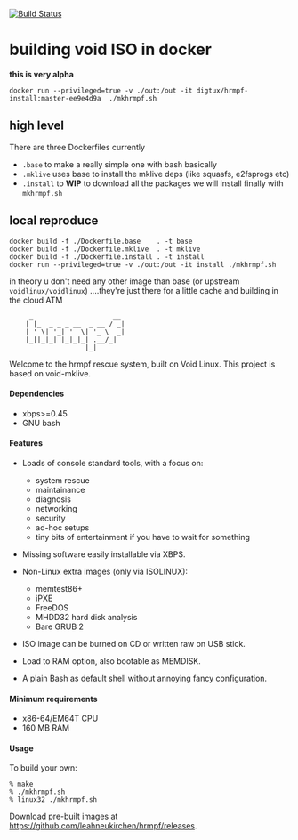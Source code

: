 [![Build Status](https://ci.digtux.com/api/badges/digtux/hrmpf/status.svg)](https://ci.digtux.com/digtux/hrmpf)






# building void ISO in docker

**this is very alpha**

`docker run --privileged=true -v ./out:/out -it digtux/hrmpf-install:master-ee9e4d9a  ./mkhrmpf.sh`

## high level
There are three Dockerfiles currently

* `.base` to make a really simple one with bash basically
* `.mklive` uses base to install the mklive deps (like squasfs, e2fsprogs etc)
* `.install` to **WIP** to download all the packages we will install finally with `mkhrmpf.sh`


## local reproduce

```
docker build -f ./Dockerfile.base    . -t base
docker build -f ./Dockerfile.mklive  . -t mklive
docker build -f ./Dockerfile.install . -t install
docker run --privileged=true -v ./out:/out -it install ./mkhrmpf.sh
```

in theory u don't need any other image than base (or upstream `voidlinux/voidlinux`)
....they're just there for a little cache and building in the cloud ATM




```
     _                    __
    | |_  _ _ _ __  _ __ / _|
    | ' \| '_| '  \| '_ \  _|
    |_||_|_| |_|_|_| .__/_|
                   |_|
```

Welcome to the hrmpf rescue system, built on Void Linux.
This project is based on void-mklive.

#### Dependencies

* xbps>=0.45
* GNU bash

#### Features

* Loads of console standard tools, with a focus on:
   * system rescue
   * maintainance
   * diagnosis
   * networking
   * security
   * ad-hoc setups
   * tiny bits of entertainment if you have to wait for something

* Missing software easily installable via XBPS.

* Non-Linux extra images (only via ISOLINUX):
   * memtest86+
   * iPXE
   * FreeDOS
   * MHDD32 hard disk analysis
   * Bare GRUB 2

* ISO image can be burned on CD or written raw on USB stick.

* Load to RAM option, also bootable as MEMDISK.

* A plain Bash as default shell without annoying fancy configuration.

#### Minimum requirements

* x86-64/EM64T CPU
* 160 MB RAM

#### Usage

To build your own:

    % make
    % ./mkhrmpf.sh
    % linux32 ./mkhrmpf.sh

Download pre-built images at
<https://github.com/leahneukirchen/hrmpf/releases>.

